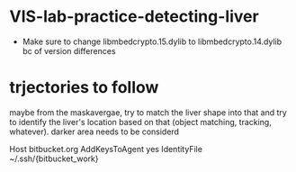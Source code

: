 # VIS-lab-practice-detecting-liver

- Make sure to change libmbedcrypto.15.dylib  to libmbedcrypto.14.dylib  bc of version differences

# trjectories to follow

maybe from the maskavergae, try to match the liver shape into that and try to identify the liver's location based on that (object matching, tracking, whatever).
darker area needs to be considerd 

Host bitbucket.org
  AddKeysToAgent yes
  IdentityFile ~/.ssh/{bitbucket_work}